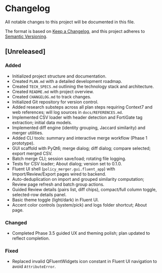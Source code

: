 # Changelog

All notable changes to this project will be documented in this file.

The format is based on [Keep a Changelog](https://keepachangelog.com/en/1.0.0/),
and this project adheres to [Semantic Versioning](https://semver.org/spec/v2.0.0.html).

## [Unreleased]

### Added

-   Initialized project structure and documentation.
-   Created `PLAN.md` with a detailed development roadmap.
-   Created `TECH_SPECS.md` outlining the technology stack and architecture.
-   Created `README.md` with project overview.
-   Created `CHANGELOG.md` to track changes.
-   Initialized Git repository for version control.
 -   Added research substeps across all plan steps requiring Context7 and web references; will log sources in `docs/REFERENCES.md`.
-   Implemented CSV loader with header detection and FortiGate tag extraction; initial data models.
-   Implemented diff engine (identity grouping, Jaccard similarity) and merger utilities.
-   Added CLI tools: summary and interactive merge workflow (Phase 1 prototype).
-   GUI scaffold with PyQt6; merge dialog; diff dialog; compare selected; export merged CSV.
-   Batch merge CLI; session save/load; rotating file logging.
-   Tests for CSV loader; About dialog; version set to 0.1.0.
 -   Fluent UI shell (`policy_merger.gui.fluent_app`) with Import/Review/Export pages wired to backend.
 -   Auto-deduplication on import and grouped similarity computation; Review page refresh and batch group actions.
 -   Guided Review details (pairs list, diff chips), compact/full column toggle, selected-row details panel.
 -   Basic theme toggle (light/dark) in Fluent UI.
 -   Accent color controls (system/pick) and logs folder shortcut; About page.

### Changed

-   Completed Phase 3.5 guided UX and theming polish; plan updated to reflect completion.

### Fixed

-   Replaced invalid QFluentWidgets icon constant in Fluent UI navigation to avoid `AttributeError`.
